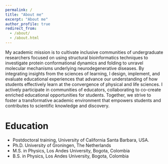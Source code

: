 ```yaml
---
permalink: /
title: "About me"
excerpt: "About me"
author_profile: true
redirect_from: 
  - /about/
  - /about.html
---
```


My academic mission is to cultivate inclusive communities of undergraduate researchers focused on using structural bioinformatics techniques to investigate protein conformational dynamics and folding to unravel molecular mechanisms underlying neurodegenerative diseases. By integrating insights from the sciences of learning, I design, implement, and evaluate educational experiences that advance our understanding of how students effectively learn at the convergence of physical and life sciences. I actively participate in communities of educators, collaborating to co-create enriched educational opportunities for students. Together, we strive to foster a transformative academic environment that empowers students and contributes to scientific knowledge and discovery. 


Education
======
*  Postdoctoral training, University of California Santa Barbara, USA.
*  Ph.D. University of Groningen, The Netherlands
*  M.S. in Physics, Los Andes University, Bogota, Colombia
*  B.S. in Physics, Los Andes University, Bogota, Colombia


